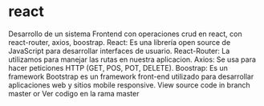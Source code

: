 # react
Desarrollo de un sistema Frontend con operaciones crud en react, con react-router, axios, boostrap. 
React: Es una librería open source de JavaScript para desarrollar interfaces de usuario.
React-Router: La utilizamos para manejar las rutas en nuestra aplicacion. 
Axios: Se usa para hacer peticiones HTTP (GET, POS, POT, DELETE).
Boostrap: Es un framework Bootstrap es un framework front-end utilizado para desarrollar aplicaciones web y sitios mobile responsive. 
View source code in branch master or Ver codigo en la rama master
